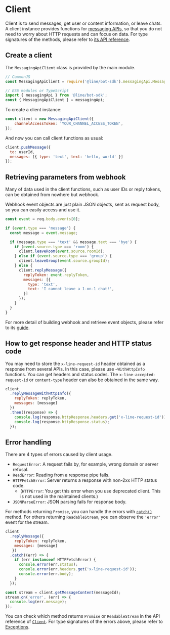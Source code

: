 # Client

Client is to send messages, get user or content information, or leave chats.
A client instance provides functions for [messaging APIs](https://developers.line.biz/en/reference/messaging-api/),
so that you do not need to worry about HTTP requests and can focus on data.
For type signatures of the methods, please refer to [its API reference](../apidocs/modules.md).

## Create a client

The `MessagingApiClient` class is provided by the main module.

``` js
// CommonJS
const MessagingApiClient = require('@line/bot-sdk').messagingApi.MessagingApiClient;

// ES6 modules or TypeScript
import { messagingApi } from '@line/bot-sdk';
const { MessagingApiClient } = messagingApi;
```

To create a client instance:

```js
const client = new MessagingApiClient({
    channelAccessToken: 'YOUR_CHANNEL_ACCESS_TOKEN',
});
```

And now you can call client functions as usual:

``` js
client.pushMessage({
  to: userId,
  messages: [{ type: 'text', text: 'hello, world' }]
});
```

## Retrieving parameters from webhook

Many of data used in the client functions, such as user IDs or reply tokens, can
be obtained from nowhere but webhook.

Webhook event objects are just plain JSON objects, sent as request body, so you
can easily access and use it.

``` js
const event = req.body.events[0];

if (event.type === 'message') {
  const message = event.message;

  if (message.type === 'text' && message.text === 'bye') {
    if (event.source.type === 'room') {
      client.leaveRoom(event.source.roomId);
    } else if (event.source.type === 'group') {
      client.leaveGroup(event.source.groupId);
    } else {
      client.replyMessage({
        replyToken: event.replyToken,
        messages: [{
          type: 'text',
          text: 'I cannot leave a 1-on-1 chat!',
        }]
      });
    }
  }
}
```

For more detail of building webhook and retrieve event objects, please refer to
its [guide](./webhook.md).

## How to get response header and HTTP status code
You may need to store the ```x-line-request-id``` header obtained as a response from several APIs.
In this case, please use ```~WithHttpInfo``` functions. You can get headers and status codes.
The ```x-line-accepted-request-id``` or ```content-type``` header can also be obtained in the same way.

``` js
client
  .replyMessageWithHttpInfo({
    replyToken: replyToken,
    messages: [message]
  })
  .then((response) => {
    console.log(response.httpResponse.headers.get('x-line-request-id'));
    console.log(response.httpResponse.status);
  });
```

## Error handling

There are 4 types of errors caused by client usage.

- `RequestError`: A request fails by, for example, wrong domain or server
  refusal.
- `ReadError`: Reading from a response pipe fails.
- `HTTPFetchError`: Server returns a response with non-2xx HTTP status code.
  - (`HTTPError`: You get this error when you use deprecated client. This is not used in the maintained clients.)
- `JSONParseError`: JSON parsing fails for response body.

For methods returning `Promise`, you can handle the errors
with [`catch()`](https://developer.mozilla.org/en-US/docs/Web/JavaScript/Reference/Global_Objects/Promise/catch)
method. For others returning `ReadableStream`, you can observe the `'error'`
event for the stream.

``` js
client
  .replyMessage({
    replyToken: replyToken,
    messages: [message]
   })
  .catch((err) => {
    if (err instanceof HTTPFetchError) {
      console.error(err.status);
      console.error(err.headers.get('x-line-request-id'));
      console.error(err.body);
    }
  });

const stream = client.getMessageContent(messageId);
stream.on('error', (err) => {
  console.log(err.message);
});
```

You can check which method returns `Promise` or `ReadableStream` in the API
reference of [`Client`](../apidocs/modules.md). For type signatures of the
errors above, please refer to [Exceptions](../apidocs/modules.md).

